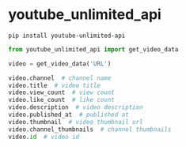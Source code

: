 # youtube_unlimited_api

```pip install youtube-unlimited-api```

```python
from youtube_unlimited_api import get_video_data

video = get_video_data('URL')

video.channel  # channel name
video.title  # video title
video.view_count  # view count
video.like_count  # like count
video.description  # video description
video.published_at  # published at
video.thumbnail  # video thumbnail url
video.channel_thumbnails  # channel thumbnails
video.id  # video id
```
